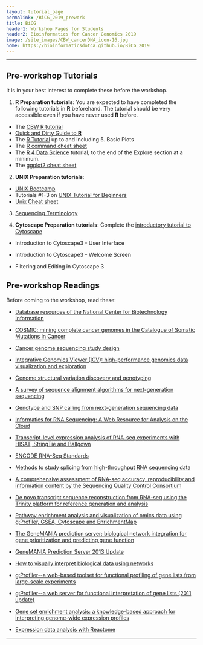 ```yaml
---
layout: tutorial_page
permalink: /BiCG_2019_prework
title: BiCG
header1: Workshop Pages for Students
header2: Bioinformatics for Cancer Genomics 2019
image: /site_images/CBW_cancerDNA_icon-16.jpg
home: https://bioinformaticsdotca.github.io/BiCG_2019
---
```


***

## Pre-workshop Tutorials

It is in your best interest to complete these before the workshop.

1) **R Preparation tutorials**: You are expected to have completed the following tutorials in **R** beforehand. The tutorial should be very accessible even if you have never used **R** before.

* The [CBW R tutorial](http://bioinformatics-ca.github.io/CBW_R_Tutorial/)
* [Quick and Dirty Guide to **R**](http://ww2.coastal.edu/kingw/statistics/R-tutorials/text/quick&dirty_R.txt)  
* The [R Tutorial](http://www.cyclismo.org/tutorial/R/) up to and including 5. Basic Plots
* The [R command cheat sheet](../../resources/R_Short-refcard.pdf)
* The [R 4 Data Science](https://r4ds.had.co.nz/index.html) tutorial, to the end of the Explore section at a minimum.
* The [ggplot2 cheat sheet](https://github.com/rstudio/cheatsheets/blob/master/data-visualization-2.1.pdf)

2) **UNIX Preparation tutorials**:  

* [UNIX Bootcamp](https://rnabio.org/module-00-setup/0000/06/01/Unix/)
* Tutorials #1-3 on [UNIX Tutorial for Beginners](http://www.ee.surrey.ac.uk/Teaching/Unix/)  
* [Unix Cheat sheet](http://www.rain.org/~mkummel/unix.html) 

3) [Sequencing Terminology](http://www.ncbi.nlm.nih.gov/projects/genome/glossary.shtml)

4)  **Cytoscape Preparation tutorials**: Complete the [introductory tutorial to Cytoscape](http://opentutorials.cgl.ucsf.edu/index.php/Portal:Cytoscape3)

* Introduction to Cytoscape3 - User Interface

* Introduction to Cytoscape3 - Welcome Screen

* Filtering and Editing in Cytoscape 3

## Pre-workshop Readings  

Before coming to the workshop, read these:
  
  * [Database resources of the National Center for Biotechnology Information](http://www.ncbi.nlm.nih.gov/pubmed/26615191)

  * [COSMIC: mining complete cancer genomes in the Catalogue of Somatic Mutations in Cancer](http://www.ncbi.nlm.nih.gov/pubmed/20952405/)

  * [Cancer genome sequencing study design](http://www.ncbi.nlm.nih.gov/pubmed/23594910)

  * [Integrative Genomics Viewer (IGV): high-performance genomics data visualization and exploration](http://www.ncbi.nlm.nih.gov/pubmed/22517427)
  
  * [Genome structural variation discovery and genotyping](http://www.ncbi.nlm.nih.gov/pubmed/21358748)
  
  * [A survey of sequence alignment algorithms for next-generation sequencing](http://www.ncbi.nlm.nih.gov/pubmed/20460430)
  
  * [Genotype and SNP calling from next-generation sequencing data](http://www.ncbi.nlm.nih.gov/pubmed/21587300)
  
  * [Informatics for RNA Sequencing: A Web Resource for Analysis on the Cloud](https://www.ncbi.nlm.nih.gov/pubmed/26248053)  

  * [Transcript-level expression analysis of RNA-seq experiments with HISAT, StringTie and Ballgown](https://www.ncbi.nlm.nih.gov/pubmed/27560171)
  
  * [ENCODE RNA-Seq Standards](https://genome.ucsc.edu/ENCODE/protocols/dataStandards/ENCODE_RNAseq_Standards_V1.0.pdf)
  
  * [Methods to study splicing from high-throughput RNA sequencing data](http://www.ncbi.nlm.nih.gov/pubmed/24549677)  
  
  * [A comprehensive assessment of RNA-seq accuracy, reproducibility and information content by the Sequencing Quality Control Consortium](http://www.ncbi.nlm.nih.gov/pubmed/25150838)

  * [De novo transcript sequence reconstruction from RNA-seq using the Trinity platform for reference generation and analysis](http://www.nature.com/nprot/journal/v8/n8/full/nprot.2013.084.html)
  
  * [Pathway enrichment analysis and visualization of omics data using g:Profiler, GSEA, Cytoscape and EnrichmentMap](https://www.nature.com/articles/s41596-018-0103-9)
  
  * [The GeneMANIA prediction server: biological network integration for gene prioritization and predicting gene function](http://www.ncbi.nlm.nih.gov/pubmed/20576703)
  
  * [GeneMANIA Prediction Server 2013 Update](http://www.ncbi.nlm.nih.gov/pubmed/23794635)
  
  * [How to visually interpret biological data using networks](http://www.ncbi.nlm.nih.gov/pubmed/19816451)
  
  * [g:Profiler--a web-based toolset for functional profiling of gene lists from large-scale experiments](http://www.ncbi.nlm.nih.gov/pubmed/17478515)
  
  * [g:Profiler--a web server for functional interpretation of gene lists (2011 update)](http://www.ncbi.nlm.nih.gov/pubmed/21646343)
  
  * [Gene set enrichment analysis: a knowledge-based approach for interpreting genome-wide expression profiles](http://www.ncbi.nlm.nih.gov/pubmed/16199517)
  
  * [Expression data analysis with Reactome](http://www.ncbi.nlm.nih.gov/pubmed/25754994)  

***
